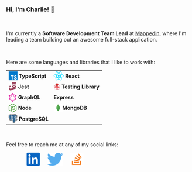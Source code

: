 ### Hi, I'm Charlie! 👋

<br />

I'm currently a **Software Development Team Lead** at
<a href="https://www.mappedin.com/">Mappedin</a>, where I'm leading a team building out an awesome full-stack application.

<br />

Here are some languages and libraries that I like to work with:

<table style="width:60%;border:none;">
<tr>
    <td style="border:none;">
        <span style="display:flex;align-items:center;">
            <img src="assets/languages/typescript-icon.svg" />
            <span style="white-space: pre"> </span>
            <strong>TypeScript</strong>
        </span>
    </td>
    <td>
        <span style="display:flex;align-items:center;">
            <img src="assets/languages/react-icon.svg" />
            <span style="white-space: pre"> </span>
            <strong>React</strong>
        </span>
    </td>
</tr>
<tr>
    <td>
        <span style="display:flex;align-items:center;">
            <img src="assets/languages/jest-icon.svg" />
            <span style="white-space: pre"> </span>
            <strong>Jest</strong>
        </span>
    </td>
    <td>
        <span style="display:flex;align-items:center;">
            <img
            height="18"
            width="18"
            alt="octopus"
            src="https://raw.githubusercontent.com/testing-library/dom-testing-library/main/other/octopus.png"
            />
            <span style="white-space: pre"> </span>
            <strong>Testing Library</strong>
        </span>
    </td>
</tr>
<tr>
    <td>
        <span style="display:flex;align-items:center;">
            <img src="assets/languages/graphql-icon.svg" />
            <span style="white-space: pre"> </span>
            <strong>GraphQL</strong>
        </span>
    </td>
    <td>
        <span>
            <strong>Express</strong>
        </span>
    </td>
</tr>
<tr>
    <td>
        <span style="display:flex;align-items:center;">
            <img src="assets/languages/node-icon.svg" />
            <span style="white-space: pre"> </span>
            <strong>Node</strong>
        </span>
    </td>
    <td>
        <span style="display:flex;align-items:center;">
            <img src="assets/languages/mongodb-icon.svg" />
            <strong>MongoDB</strong>
        </span>
    </td>
</tr>
<tr>
    <td>
        <span style="display:flex;align-items:center;">
            <img src="assets/languages/postgresql-icon.svg" />
            <span style="white-space: pre"> </span>
            <strong>PostgreSQL</strong>
        </span>
    </td>
</tr>
</table>

<br />

Feel free to reach me at any of my social links:

<div style="margin-left:4em;">
    <a href="https://www.linkedin.com/in/charlesdobson/"><img src="assets/social/linkedin.svg" /></a>
    <span style="white-space: pre">   </span>
    <a href="https://twitter.com/CharlieDobson"><img src="assets/social/twitter.svg" /></a>
    <span style="white-space: pre">   </span>
    <a href="https://stackoverflow.com/users/11122860/charlie-dobson"><img src="assets/social/stack-overflow.svg" /></a>
</div>
